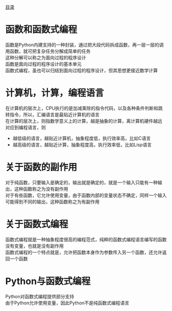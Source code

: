 [目录](../目录.md)

# 函数和函数式编程 #
函数是Python内建支持的一种封装，通过把大段代码拆成函数，再一层一层的调用函数，就可把复杂任务分解成简单的任务\
这种分解可以称之为面向过程的程序设计\
函数是面向过程的程序设计的基本单元\
函数式编程，虽也可以归结到面向过程的程序设计，但其思想更接近数学计算


# 计算机，计算，编程语言 #
在计算机的层次上，CPU执行的是加减乘除的指令代码，以及各种条件判断和跳转指令，所以，汇编语言是最贴近计算机的语言\
在计算的层次上，则指数学意义上的计算，越是抽象的计算，离计算机硬件越远\
对应到编程语言，则
- 越低级的语言，越贴近计算机，抽象程度低，执行效率高，比如C语言
- 越高级的语言，越贴近计算，抽象程度高，执行效率低，比如Lisp语言


# 关于函数的副作用 #
对于纯函数，只要输入是确定的，输出就是确定的，就是一个输入只能有一种输出，这种函数称之为没有副作用\
对于有些函数，它允许使用变量，由于函数内部的变量状态不确定，同样一个输入可能得到不同的输出，这种函数称之为有副作用


# 关于函数式编程 #
函数式编程就是一种抽象程度很高的编程范式，纯粹的函数式编程语言编写的函数没有变量，也就是没有副作用\
函数式编程的一个特点就是，允许把函数本身作为参数传入另一个函数，还允许返回一个函数


# Python与函数式编程 #
Python对函数式编程提供部分支持\
由于Python允许使用变量，因此Python不是纯函数式编程语言
